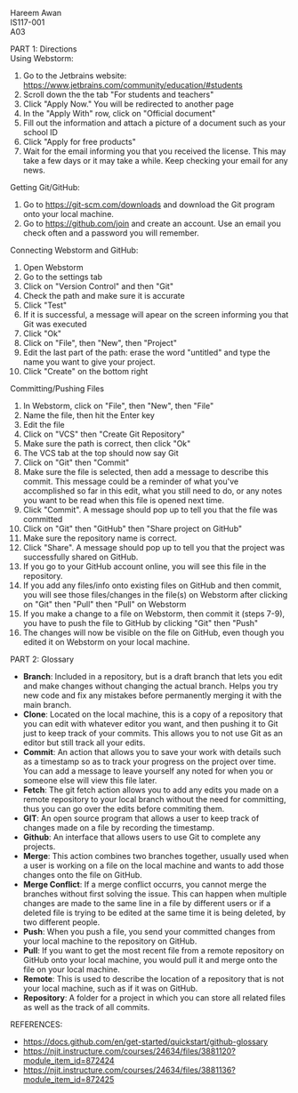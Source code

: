 Hareem Awan  
IS117-001  
A03 

PART 1: Directions  
Using Webstorm:
  1. Go to the Jetbrains website: https://www.jetbrains.com/community/education/#students
  2. Scroll down the the tab "For students and teachers"
  3. Click "Apply Now." You will be redirected to another page
  4. In the "Apply With" row, click on "Official document"
  5. Fill out the information and attach a picture of a document such as your school ID
  6. Click "Apply for free products" 
  7. Wait for the email informing you that you received the license. This may take a few days or it may take a while. Keep checking your email for any news.

Getting Git/GitHub:
  1. Go to https://git-scm.com/downloads and download the Git program onto your local machine.
  2. Go to https://github.com/join and create an account. Use an email you check often and a password you will remember.

Connecting Webstorm and GitHub:
  1. Open Webstorm
  2. Go to the settings tab
  3. Click on "Version Control" and then "Git"
  4. Check the path and make sure it is accurate 
  5. Click "Test"
  6. If it is successful, a message will apear on the screen informing you that Git was executed 
  7. Click "Ok"
  8. Click on "File", then "New", then "Project"
  9. Edit the last part of the path: erase the word "untitled" and type the name you want to give your project.
  10. Click "Create" on the bottom right 

Committing/Pushing Files 
  1. In Webstorm, click on "File", then "New", then "File"
  2. Name the file, then hit the Enter key 
  3. Edit the file 
  4. Click on "VCS" then "Create Git Repository"
  5. Make sure the path is correct, then click "Ok"
  6. The VCS tab at the top should now say Git 
  7. Click on "Git" then "Commit"
  8. Make sure the file is selected, then add a message to describe this commit. This message could be a reminder of what you've accomplished so far in this edit, what you still need to do, or any notes you want to be read when this file is opened next time. 
  9. Click "Commit". A message should pop up to tell you that the file was committed
  10. Click on "Git" then "GitHub" then "Share project on GitHub"
  11. Make sure the repository name is correct.
  12. Click "Share". A message should pop up to tell you that the project was successfully shared on GitHub.
  13. If you go to your GitHub account online, you will see this file in the repository.
  14. If you add any files/info onto existing files on GitHub and then commit, you will see those files/changes in the file(s) on Webstorm after clicking on "Git" then "Pull" then "Pull" on Webstorm
  15. If you make a change to a file on Webstorm, then commit it (steps 7-9), you have to push the file to GitHub by clicking "Git" then "Push"
  16. The changes will now be visible on the file on GitHub, even though you edited it on Webstorm on your local machine.  
  
PART 2: Glossary
  - **Branch**: Included in a repository, but is a draft branch that lets you edit and make changes without changing the actual branch. Helps you try new code and fix any mistakes before permanently merging it with the main branch.
  - **Clone**: Located on the local machine, this is a copy of a repository that you can edit with whatever editor you want, and then pushing it to Git just to keep track of your commits. This allows you to not use Git as an editor but still track all your edits.
  - **Commit**: An action that allows you to save your work with details such as a timestamp so as to track your progress on the project over time. You can add a message to leave yourself any noted for when you or someone else will view this file later. 
  - **Fetch**: The git fetch action allows you to add any edits you made on a remote repository to your local branch without the need for committing, thus you can go over the edits before commiting them.
  - **GIT**: An open source program that allows a user to keep track of changes made on a file by recording the timestamp. 
  - **Github**: An interface that allows users to use Git to complete any projects.
  - **Merge**: This action combines two branches together, usually used when a user is working on a file on the local machine and wants to add those changes onto the file on GitHub.
  - **Merge Conflict**: If a merge conflict occurrs, you cannot merge the branches without first solving the issue. This can happen when multiple changes are made to the same line in a file by different users or if a deleted file is trying to be edited at the same time it is being deleted, by two different people.
  - **Push**: When you push a file, you send your committed changes from your local machine to the repository on GitHub.
  - **Pull**: If you want to get the most recent file from a remote repository on GitHub onto your local machine, you would pull it and merge onto the file on your local machine.
  - **Remote**: This is used to describe the location of a repository that is not your local machine, such as if it was on GitHub.
  - **Repository**: A folder for a project in which you can store all related files as well as the track of all commits.  
 
REFERENCES:
- https://docs.github.com/en/get-started/quickstart/github-glossary
- https://njit.instructure.com/courses/24634/files/3881120?module_item_id=872424
- https://njit.instructure.com/courses/24634/files/3881136?module_item_id=872425
